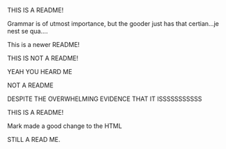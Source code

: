 
THIS IS A README!

Grammar is of utmost importance, but the gooder just has that certian...je nest se qua....

This is a newer README!


THIS IS NOT A README!

YEAH YOU HEARD ME

NOT A README

DESPITE THE OVERWHELMING EVIDENCE THAT IT ISSSSSSSSSSS

THIS IS A README!

Mark made a good change to the HTML

STILL A READ ME.
